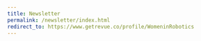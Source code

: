 ```yaml
---
title: Newsletter
permalink: /newsletter/index.html
redirect_to: https://www.getrevue.co/profile/WomeninRobotics
---
```


